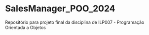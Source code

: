 # SalesManager_POO_2024
Repositório para projeto final da disciplina de ILP007 - Programação Orientada a Objetos
